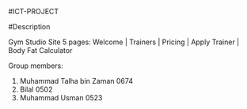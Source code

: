 #ICT-PROJECT

#Description

Gym Studio Site
5 pages: Welcome | Trainers | Pricing | Apply Trainer | Body Fat
Calculator


Group members:
1. Muhammad Talha bin Zaman 0674
2. Bilal 0502
3. Muhammad Usman 0523
